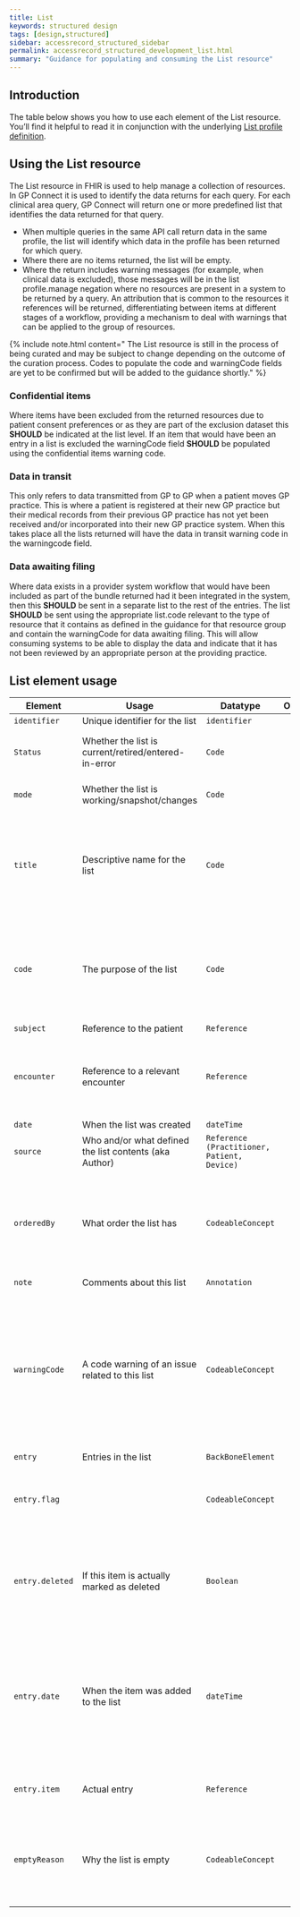 ```yaml
---
title: List
keywords: structured design
tags: [design,structured]
sidebar: accessrecord_structured_sidebar
permalink: accessrecord_structured_development_list.html
summary: "Guidance for populating and consuming the List resource"
---
```


## Introduction ##

The table below shows you how to use each element of the List resource. You’ll find it helpful to read it in conjunction with the underlying [List profile definition](https://fhir.nhs.uk/STU3/StructureDefinition/CareConnect-GPC-List-1).

## Using the List resource ##

The List resource in FHIR is used to help manage a collection of resources. In GP Connect it is used to identify the data returns for each query. For each clinical area query, GP Connect will return one or more predefined list that identifies the data returned for that query.

- When multiple queries in the same API call return data in the same profile, the list will identify which data in the profile has been returned for which query.
- Where there are no items returned, the list will be empty.
- Where the return includes warning messages (for example, when clinical data is excluded), those messages will be in the list profile.manage negation where no resources are present in a system to be returned by a query. An attribution that is common to the resources it references will be returned, differentiating between items at different stages of a workflow, providing a mechanism to deal with warnings that can be applied to the group of resources.

{% include note.html content=" The List resource is still in the process of being curated and may be subject to change depending on the outcome of the curation process. Codes to populate the code and warningCode fields are yet to be confirmed but will be added to the guidance shortly." %}

### Confidential items

Where items have been excluded from the returned resources due to patient consent preferences or as they are part of the exclusion dataset this **SHOULD** be indicated at the list level. If an item that would have been an entry in a list is excluded the warningCode field **SHOULD** be populated using the confidential items warning code.

### Data in transit

This only refers to data transmitted from GP to GP when a patient moves GP practice. This is where a patient is registered at their new GP practice but their medical records from their previous GP practice has not yet been received and/or incorporated into their new GP practice system. When this takes place all the lists returned will have the data in transit warning code in the warningcode field.

### Data awaiting filing

Where data exists in a provider system workflow that would have been included as part of the bundle returned had it been integrated in the system, then this **SHOULD** be sent in a separate list to the rest of the entries. The list **SHOULD** be sent using the appropriate list.code relevant to the type of resource that it contains as defined in the guidance for that resource group and contain the warningCode for data awaiting filing.
This will allow consuming systems to be able to display the data and indicate that it has not been reviewed by an appropriate person at the providing practice.

## List element usage

| Element  | Usage | Datatype | Optionality | Guidance 
|----------|-------|----------|:-----------:|---------------------------------
|`identifier`|Unique identifier for the list|`identifier`|O||
|`Status`|Whether the list is current/retired/entered-in-error|`Code`|M|'current' for all lists to be used in GP Connect.|
|`mode`|Whether the list is working/snapshot/changes|`Code`|M|Fixed value of 'snapshot' for GP Connect.|
|`title`|Descriptive name for the list|`Code`|O|To use PRSB SNOMED CT ref set of codes and corresponding human readable description in string.
|`code`|The purpose of the list|`Code`|M|The relevant code is specified in the guidance for each of the profiles. (list of codes to be confirmed) 
|`subject`|Reference to the patient|`Reference`|M|
|`encounter`|Reference to a relevant encounter|`Reference`|O|DO NOT USE - items in lists in GP Connect may be relevant to multiple encounters.
|`date`|When the list was created|`dateTime`|O|
|`source`|Who and/or what defined the list contents (aka Author) |`Reference (Practitioner, Patient, Device)`|O|
|`orderedBy`|What order the list has|`CodeableConcept`|O|As the data where lists are being used in GP Connect is structured it is simple for the consumer to put it in an order.
|`note`|Comments about this list|`Annotation`|R|
|`warningCode`|A code warning of an issue related to this list|`CodeableConcept`|R|This extension is used to capture warnings that the list may be incomplete as data has been excluded due to confidentiality or may be missing due to data being in transit.
|`entry`|Entries in the list|`BackBoneElement`|R|
|`entry.flag`||`CodeableConcept`|O|DO NOT USE - no use defined in the current version of GP Connect.
|`entry.deleted`|If this item is actually marked as deleted|`Boolean`|O|DO NOT USE - deleted items **SHOULD NOT** be returned by providers as part of GP Connect.
|`entry.date`|When the item was added to the list|`dateTime`|O|As GP Connect represents a snapshot at the time the request was made by the consuming system this is not required to be populated.
|`entry.item`|Actual entry|`Reference`|R|Reference to the item that is part of the list.
|`emptyReason`|Why the list is empty|`CodeableConcept`|R|A null flavour of noContent **SHOULD** be used if a query returns no results to enter into a list.
